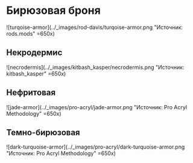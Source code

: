 # Бирюзовая броня

![turqoise-armor](../_images/rod-davis/turqoise-armor.png "Источник: rods.mods" =650x)

## Некродермис

![necrodermis](../_images/kitbash_kasper/necrodermis.png "Источник: kitbash_kasper" =650x)

## Нефритовая

![jade-armor](../_images/pro-acryl/jade-armor.png "Источник: Pro Acryl Methodology" =650x)

## Темно-бирюзовая

![dark-turquoise-armor](../_images/pro-acryl/dark-turquoise-armor.png "Источник: Pro Acryl Methodology" =650x)